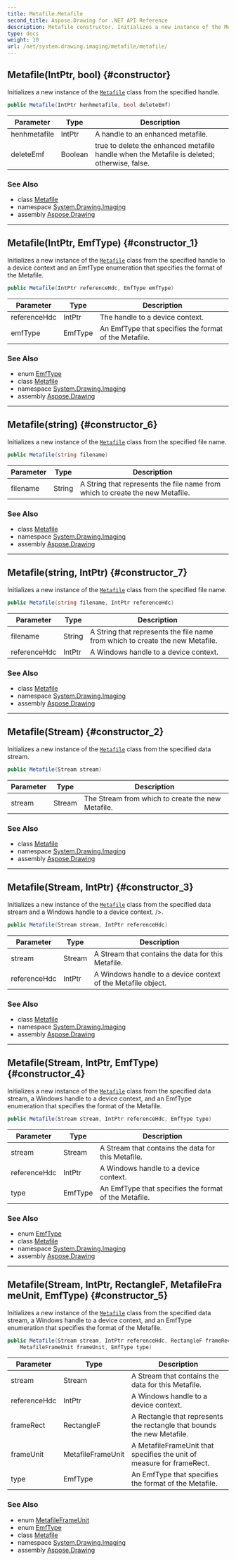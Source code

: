 ```yaml
---
title: Metafile.Metafile
second_title: Aspose.Drawing for .NET API Reference
description: Metafile constructor. Initializes a new instance of the Metafile class from the specified handle
type: docs
weight: 10
url: /net/system.drawing.imaging/metafile/metafile/
---
```

## Metafile(IntPtr, bool) {#constructor}

Initializes a new instance of the [`Metafile`](../) class from the specified handle.

```csharp
public Metafile(IntPtr henhmetafile, bool deleteEmf)
```

| Parameter | Type | Description |
| --- | --- | --- |
| henhmetafile | IntPtr | A handle to an enhanced metafile. |
| deleteEmf | Boolean | true to delete the enhanced metafile handle when the Metafile is deleted; otherwise, false. |

### See Also

* class [Metafile](../)
* namespace [System.Drawing.Imaging](../../metafile/)
* assembly [Aspose.Drawing](../../../)

---

## Metafile(IntPtr, EmfType) {#constructor_1}

Initializes a new instance of the [`Metafile`](../) class from the specified handle to a device context and an EmfType enumeration that specifies the format of the Metafile.

```csharp
public Metafile(IntPtr referenceHdc, EmfType emfType)
```

| Parameter | Type | Description |
| --- | --- | --- |
| referenceHdc | IntPtr | The handle to a device context. |
| emfType | EmfType | An EmfType that specifies the format of the Metafile. |

### See Also

* enum [EmfType](../../emftype/)
* class [Metafile](../)
* namespace [System.Drawing.Imaging](../../metafile/)
* assembly [Aspose.Drawing](../../../)

---

## Metafile(string) {#constructor_6}

Initializes a new instance of the [`Metafile`](../) class from the specified file name.

```csharp
public Metafile(string filename)
```

| Parameter | Type | Description |
| --- | --- | --- |
| filename | String | A String that represents the file name from which to create the new Metafile. |

### See Also

* class [Metafile](../)
* namespace [System.Drawing.Imaging](../../metafile/)
* assembly [Aspose.Drawing](../../../)

---

## Metafile(string, IntPtr) {#constructor_7}

Initializes a new instance of the [`Metafile`](../) class from the specified file name.

```csharp
public Metafile(string filename, IntPtr referenceHdc)
```

| Parameter | Type | Description |
| --- | --- | --- |
| filename | String | A String that represents the file name from which to create the new Metafile. |
| referenceHdc | IntPtr | A Windows handle to a device context. |

### See Also

* class [Metafile](../)
* namespace [System.Drawing.Imaging](../../metafile/)
* assembly [Aspose.Drawing](../../../)

---

## Metafile(Stream) {#constructor_2}

Initializes a new instance of the [`Metafile`](../) class from the specified data stream.

```csharp
public Metafile(Stream stream)
```

| Parameter | Type | Description |
| --- | --- | --- |
| stream | Stream | The Stream from which to create the new Metafile. |

### See Also

* class [Metafile](../)
* namespace [System.Drawing.Imaging](../../metafile/)
* assembly [Aspose.Drawing](../../../)

---

## Metafile(Stream, IntPtr) {#constructor_3}

Initializes a new instance of the [`Metafile`](../) class from the specified data stream and a Windows handle to a device context. /&gt;.

```csharp
public Metafile(Stream stream, IntPtr referenceHdc)
```

| Parameter | Type | Description |
| --- | --- | --- |
| stream | Stream | A Stream that contains the data for this Metafile. |
| referenceHdc | IntPtr | A Windows handle to a device context of the Metafile object. |

### See Also

* class [Metafile](../)
* namespace [System.Drawing.Imaging](../../metafile/)
* assembly [Aspose.Drawing](../../../)

---

## Metafile(Stream, IntPtr, EmfType) {#constructor_4}

Initializes a new instance of the [`Metafile`](../) class from the specified data stream, a Windows handle to a device context, and an EmfType enumeration that specifies the format of the Metafile.

```csharp
public Metafile(Stream stream, IntPtr referenceHdc, EmfType type)
```

| Parameter | Type | Description |
| --- | --- | --- |
| stream | Stream | A Stream that contains the data for this Metafile. |
| referenceHdc | IntPtr | A Windows handle to a device context. |
| type | EmfType | An EmfType that specifies the format of the Metafile. |

### See Also

* enum [EmfType](../../emftype/)
* class [Metafile](../)
* namespace [System.Drawing.Imaging](../../metafile/)
* assembly [Aspose.Drawing](../../../)

---

## Metafile(Stream, IntPtr, RectangleF, MetafileFrameUnit, EmfType) {#constructor_5}

Initializes a new instance of the [`Metafile`](../) class from the specified data stream, a Windows handle to a device context, and an EmfType enumeration that specifies the format of the Metafile.

```csharp
public Metafile(Stream stream, IntPtr referenceHdc, RectangleF frameRect, 
    MetafileFrameUnit frameUnit, EmfType type)
```

| Parameter | Type | Description |
| --- | --- | --- |
| stream | Stream | A Stream that contains the data for this Metafile. |
| referenceHdc | IntPtr | A Windows handle to a device context. |
| frameRect | RectangleF | A Rectangle that represents the rectangle that bounds the new Metafile. |
| frameUnit | MetafileFrameUnit | A MetafileFrameUnit that specifies the unit of measure for frameRect. |
| type | EmfType | An EmfType that specifies the format of the Metafile. |

### See Also

* enum [MetafileFrameUnit](../../metafileframeunit/)
* enum [EmfType](../../emftype/)
* class [Metafile](../)
* namespace [System.Drawing.Imaging](../../metafile/)
* assembly [Aspose.Drawing](../../../)


